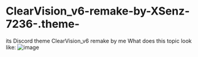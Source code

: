 # ClearVision_v6-remake-by-XSenz-7236-.theme-
its Discord theme ClearVision_v6 remake by me
What does this topic look like:
![image](https://user-images.githubusercontent.com/106077065/173190964-081c4fcc-9e19-40ca-89ad-c3147449b7bc.png)
